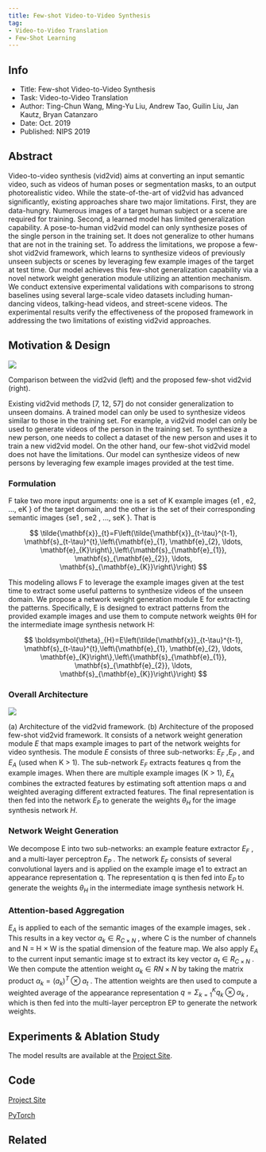 ```yaml
---
title: Few-shot Video-to-Video Synthesis
tag:
- Video-to-Video Translation
- Few-Shot Learning
---
```


## Info

- Title: Few-shot Video-to-Video Synthesis
- Task: Video-to-Video Translation
- Author: Ting-Chun Wang, Ming-Yu Liu, Andrew Tao, Guilin Liu, Jan Kautz, Bryan Catanzaro
- Date: Oct. 2019
- Published: NIPS 2019


## Abstract

Video-to-video synthesis (vid2vid) aims at converting an input semantic video, such as videos of human poses or segmentation masks, to an output photorealistic video. While the state-of-the-art of vid2vid has advanced signiﬁcantly, existing approaches share two major limitations. First, they are data-hungry. Numerous images of a target human subject or a scene are required for training. Second, a learned model has limited generalization capability. A pose-to-human vid2vid model can only synthesize poses of the single person in the training set. It does not generalize to other humans that are not in the training set. To address the limitations, we propose a few-shot vid2vid framework, which learns to synthesize videos of previously unseen subjects or scenes by leveraging few example images of the target at test time. Our model achieves this few-shot generalization capability via a novel network weight generation module utilizing an attention mechanism. We conduct extensive experimental validations with comparisons to strong baselines using several large-scale video datasets including human-dancing videos, talking-head videos, and street-scene videos. The experimental results verify the effectiveness of the proposed framework in addressing the two limitations of existing vid2vid approaches.



## Motivation & Design

![](https://i.imgur.com/ZXnlo03.png)

Comparison between the vid2vid (left) and the proposed few-shot vid2vid (right).

Existing vid2vid methods [7, 12, 57] do not consider generalization to unseen domains. A trained model can only be used to synthesize videos similar to those in the training set. For example, a vid2vid model can only be used to generate videos of the person in the training set. To synthesize a new person, one needs to collect a dataset of the new person and uses it to train a new vid2vid model. On the other hand, our few-shot vid2vid model does not have the limitations. Our model can synthesize videos of new persons by leveraging few example images provided at the test time.


### Formulation

F take two more input arguments: one is a set of K example images {e1 , e2, ..., eK } of the target domain, and the other is the set of their corresponding semantic images {se1 , se2 , ..., seK }. That is

$$
\tilde{\mathbf{x}}_{t}=F\left(\tilde{\mathbf{x}}_{t-\tau}^{t-1}, \mathbf{s}_{t-\tau}^{t},\left\{\mathbf{e}_{1}, \mathbf{e}_{2}, \ldots, \mathbf{e}_{K}\right\},\left\{\mathbf{s}_{\mathbf{e}_{1}}, \mathbf{s}_{\mathbf{e}_{2}}, \ldots, \mathbf{s}_{\mathbf{e}_{K}}\right\}\right)
$$

This modeling allows F to leverage the example images given at the test time to extract some useful patterns to synthesize videos of the unseen domain. We propose a network weight generation module E for extracting the patterns. Specifically, E is designed to extract patterns from the provided example images and use them to compute network weights θH for the intermediate image synthesis network H:

$$
\boldsymbol{\theta}_{H}=E\left(\tilde{\mathbf{x}}_{t-\tau}^{t-1}, \mathbf{s}_{t-\tau}^{t},\left\{\mathbf{e}_{1}, \mathbf{e}_{2}, \ldots, \mathbf{e}_{K}\right\},\left\{\mathbf{s}_{\mathbf{e}_{1}}, \mathbf{s}_{\mathbf{e}_{2}}, \ldots, \mathbf{s}_{\mathbf{e}_{K}}\right\}\right)
$$

### Overall Architecture



![](https://i.imgur.com/jg6BOXn.png)



(a) Architecture of the vid2vid framework. (b) Architecture of the proposed few-shot vid2vid framework. It consists of a network weight generation module $E$ that maps example images to part of the network weights for video synthesis. The module $E$ consists of three sub-networks: $E_F$ ,$E_P$ , and $E_A$ (used when K > 1). The sub-network $E_F$ extracts features q from the example images. When there are multiple example images (K > 1), $E_A$ combines the extracted features by estimating soft attention maps α and weighted averaging different extracted features. The final representation is then fed into the network $E_P$ to generate the weights $\theta_H$ for the image synthesis network $H$.



<script async src="https://pagead2.googlesyndication.com/pagead/js/adsbygoogle.js"></script>
<ins class="adsbygoogle"
     style="display:block; text-align:center;"
     data-ad-layout="in-article"
     data-ad-format="fluid"
     data-ad-client="ca-pub-4466575858054752"
     data-ad-slot="8787986126"></ins>
<script>
     (adsbygoogle = window.adsbygoogle || []).push({});
</script>


### Network Weight Generation

We decompose E into two sub-networks: an example feature extractor $E_F$ , and a multi-layer
perceptron $E_P$ . The network $E_F$ consists of several convolutional layers and is applied on the
example image e1 to extract an appearance representation q. The representation q is then fed into
$E_P$ to generate the weights $θ_H$ in the intermediate image synthesis network H.





### Attention-based Aggregation

$E_A$ is applied to each of the semantic images of the example images, sek . This results in
a key vector $a_k ∈ R_{C×N}$ , where C is the number of channels and N = H × W is the spatial
dimension of the feature map. We also apply $E_A$ to the current input semantic image st to extract its
key vector $a_t ∈ R_{C×N}$ . We then compute the attention weight $α_k ∈ R{N ×N}$ by taking the matrix
product $α_k = (a_k )^T ⊗ a_t$ . The attention weights are then used to compute a weighted average of the
appearance representation $q = \Sigma^{K}_{k=1} q_k ⊗ α_k$ , which is then fed into the multi-layer perceptron EP
to generate the network weights.






## Experiments & Ablation Study



The model results are available at the [Project Site](https://nvlabs.github.io/few-shot-vid2vid/).




## Code

[Project Site](https://nvlabs.github.io/few-shot-vid2vid/)

[PyTorch](https://github.com/NVlabs/few-shot-vid2vid)



## Related

